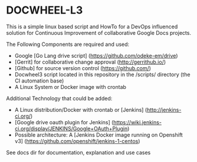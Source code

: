 DOCWHEEL-L3
===========

This is a simple linux based script and HowTo for a DevOps influenced solution 
for Continuous Improvement of collaborative 
Google Docs projects.

The Following Components are required and used: 

 * Google [Go Lang drive script] (https://github.com/odeke-em/drive)
 * [Gerrit] for collaborative change approval (http://gerrithub.io/)
 * [Github] for source version control (https://github.com/)
 * Docwheel3 script located in this repository in the /scripts/ directory (the CI automation base) 
 * A Linux System or Docker image with crontab

Additional Technology that could be added: 
 * A Linux distribution/Docker with crontab or [Jenkins] (http://jenkins-ci.org/) 
 * [Google drive oauth plugin for Jenkins] (https://wiki.jenkins-ci.org/display/JENKINS/Google+OAuth+Plugin)
 * Possible architecture: A [Jenkins Docker image running on Openshift v3] (https://github.com/openshift/jenkins-1-centos) 


 
See docs dir for documentation, explanation 
and use cases


